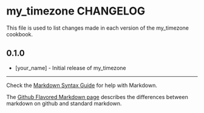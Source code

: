 my_timezone CHANGELOG
=====================

This file is used to list changes made in each version of the my_timezone cookbook.

0.1.0
-----
- [your_name] - Initial release of my_timezone

- - -
Check the [Markdown Syntax Guide](http://daringfireball.net/projects/markdown/syntax) for help with Markdown.

The [Github Flavored Markdown page](http://github.github.com/github-flavored-markdown/) describes the differences between markdown on github and standard markdown.
